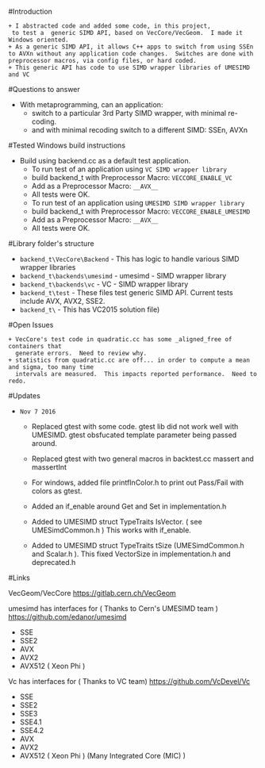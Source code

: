 #Introduction

	+ I abstracted code and added some code, in this project,
	 to test a  generic SIMD API, based on VecCore/VecGeom.  I made it Windows oriented.
	+ As a generic SIMD API, it allows C++ apps to switch from using SSEn to AVXn without any application code changes.  Switches are done with preprocessor macros, via config files, or hard coded.
	+ This generic API has code to use SIMD wrapper libraries of UMESIMD and VC 
	
#Questions to answer

* With metaprogramming, can an application:
	+ switch to a particular 3rd Party SIMD wrapper, with minimal re-coding.
	+ and with minimal recoding switch to a different SIMD: SSEn, AVXn

#Tested Windows build instructions

* Build using backend.cc as a default test application.
	+ To run test of an application using `VC SIMD wrapper library`
	+ 	build backend_t with Preprocessor Macro: `VECCORE_ENABLE_VC`
	+   Add as a Preprocessor Macro:  `__AVX__`
	+ 	All tests were OK.
	+ To run test of an application using `UMESIMD SIMD wrapper library`
	+ 	build backend_t with Preprocessor Macro: `VECCORE_ENABLE_UMESIMD`
	+   Add as a Preprocessor Macro:  `__AVX__`
	+ 	All tests were OK.	
	
#Library folder's structure

* `backend_t\VecCore\Backend` - This has logic to handle various SIMD wrapper libraries
* `backend_t\backends\umesimd` -  umesimd - SIMD wrapper library
* `backend_t\backends\vc` - 	VC - SIMD wrapper library
* `backend_t\test` - These files test generic SIMD API. Current tests include  AVX, AVX2, SSE2. 
* `backend_t\` - This has VC2015 solution file)



#Open Issues

	+ VecCore's test code in quadratic.cc has some _aligned_free of containers that
	  generate errors.  Need to review why.
	+ statistics from quadratic.cc are off... in order to compute a mean and sigma, too many time 
	  intervals are measured.  This impacts reported performance.  Need to redo.	
	  
#Updates

* `Nov 7 2016`
	+ Replaced gtest with some code.  gtest lib did not work well with UMESIMD. gtest obsfucated template parameter being passed around.
	
	+ Replaced gtest with two general macros in backtest.cc  massert and massertInt
	+ For windows, added file printfInColor.h to print out Pass/Fail with colors as gtest.	
	+ Added an if_enable around Get and Set in implementation.h
	+ Added to UMESIMD struct TypeTraits IsVector. ( see UMESimdCommon.h )  This works with if_enable.
	+ Added to UMESIMD struct TypeTraits tSize (UMESimdCommon.h and Scalar.h ). This  fixed VectorSize in implementation.h and deprecated.h 
		
#Links

VecGeom/VecCore
https://gitlab.cern.ch/VecGeom

umesimd has interfaces for	( Thanks to Cern's UMESIMD team )
https://github.com/edanor/umesimd
- SSE
- SSE2
- AVX
- AVX2
- AVX512 ( Xeon Phi )

Vc has interfaces for ( Thanks to VC team)
https://github.com/VcDevel/Vc
- SSE
- SSE2
- SSE3
- SSE4.1
- SSE4.2
- AVX
- AVX2
- AVX512 ( Xeon Phi ) (Many Integrated Core (MIC) )  


